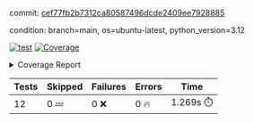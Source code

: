 commit: [cef77fb2b7312ca80587496dcde2409ee7928885](https://github.com/rcmdnk/inherit-docstring/tree/cef77fb2b7312ca80587496dcde2409ee7928885)

condition: branch=main, os=ubuntu-latest, python_version=3.12

[![test](https://github.com/rcmdnk/inherit-docstring/actions/workflows/test.yml/badge.svg)](https://github.com/rcmdnk/inherit-docstring/actions/runs/9358132815)
<a href="https://github.com/rcmdnk/inherit-docstring/blob/cef77fb2b7312ca80587496dcde2409ee7928885/README.md"><img alt="Coverage" src="https://img.shields.io/badge/Coverage-100%25-brightgreen.svg" /></a><details><summary>Coverage Report </summary><table><tr><th>File</th><th>Stmts</th><th>Miss</th><th>Cover</th></tr><tbody><tr><td><b>TOTAL</b></td><td><b>114</b></td><td><b>0</b></td><td><b>100%</b></td></tr></tbody></table></details>

| Tests | Skipped | Failures | Errors | Time |
| ----- | ------- | -------- | -------- | ------------------ |
| 12 | 0 :zzz: | 0 :x: | 0 :fire: | 1.269s :stopwatch: |


